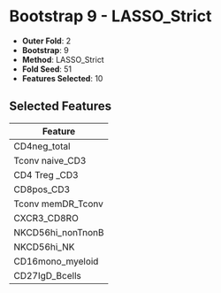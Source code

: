 # Bootstrap 9 - LASSO_Strict

- **Outer Fold**: 2
- **Bootstrap**: 9
- **Method**: LASSO_Strict
- **Fold Seed**: 51
- **Features Selected**: 10

## Selected Features

| Feature |
|---------|
| CD4neg_total |
| Tconv naive_CD3 |
| CD4 Treg _CD3 |
| CD8pos_CD3 |
| Tconv memDR_Tconv |
| CXCR3_CD8RO |
| NKCD56hi_nonTnonB |
| NKCD56hi_NK |
| CD16mono_myeloid |
| CD27IgD_Bcells |
